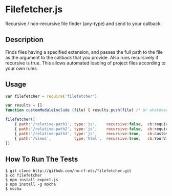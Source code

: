 
Filefetcher.js
==============

Recursive / non-recursive file finder (any-type) and send to your callback.

## Description

Finds files having a specified extension, and passes the full path to the file as the
argument to the callback that you provide. Also runs recursively if recursive is true.
This allows automated loading of project files according to your own rules.

## Usage

```js
var filefetcher = require('filefetcher')

var results = []
function customModuleInclude (file) { results.push(file) /* or whatever you want */ }

filefetcher([
    { path:'/relative-path1', type:'js',    recursive:false,  cb:require             },
    { path:'/relative-path2', type:'js',    recursive:false,  cb:require             },
    { path:'/relative-path3', type:'js',    recursive:true,   cb:customModuleInclude },
    { path:'/views',          type:'html',  recursive:true,   cb:YourViewsModule.add }
])
```

## How To Run The Tests

```
$ git clone http://github.com/rm-rf-etc/filefetcher.git
$ cd filefetcher
$ npm install expect.js
$ npm install -g mocha
$ mocha
```
